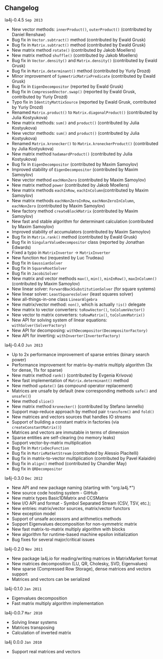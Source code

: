 Changelog
---------
la4j-0.4.5 `Sep 2013`
 * New vector methods: `innerProduct()`, `outerProduct()` (contributed by Daniel Renshaw)
 * Bug fix in `Vector.subtract()` method (contributed by Ewald Grusk)
 * Bug fix in `Matrix.subtract()` method (contributed by Ewald Grusk)
 * New matrix method `rotate()` (contributed by Jakob Moellers)
 * New matrix method `shuffle()` (contributed by Jakob Moellers)
 * Bug fix in `Vector.density()` and `Matrix.density()` (contributed by Ewald Grusk)
 * Bug fix in `Matrix.determinant()` method (contributed by Yuriy Drozd)
 * Minor improvement of `SymmetricMatrixPredicate` (contributed by Ewald Grusk)
 * Bug fix in `EigenDecompositor` (reported by Ewald Grusk)
 * Bug fix in `CompressedVector.swap()` (reported by Ewald Grusk, contributed by Yuriy Drozd)
 * Typo fix in `IdentityMattixSource` (reported by Ewald Grusk, contributed by Yuriy Drozd)
 * Renamed `Matrix.product()` to `Matrix.diagonalProduct()` (contributed by Julia Kostyukova)
 * New matrix methods: `sum()` and `product()` (contributed by Julia Kostyukova)
 * New vector methods: `sum()` and `product()` (contributed by Julia Kostyukova)
 * Renamed `Matrix.kronecker()` to `Matrix.kroneckerProduct()` (contributed by Julia Kostyukova)
 * New matrix method `hadamardProduct()` (contributed by Julia Kostyukova)
 * Bug fix in `EigenDecompositor` (contributed by Maxim Samoylov)
 * Improved stability of `EigenDecompositor` (contributed by Maxim Samoylov)
 * New vector method `eachNonZero` (contributed by Maxim Samoylov)
 * New matrix method `power` (contributed by Jakob Moellers)
 * New matrix methods `eachInRow`, `eachInColumn`(contributed by Maxim Samoylov)
 * New matrix methods `eachNonZeroInRow`, `eachNonZeroInColumn`, `eachNonZero` (contributed by Maxim Samoylov)
 * New factory method `createBlockMatrix` (contributed by Maxim Samoylov)
 * New fast and stable algorithm for determinant calculation (contributed by Maxim Samoylov)
 * Improved stability of accumulators (contributed by Maxim Samoylov)
 * Bug fix in `Matrix.rank()` method (contributed by Ewald Grusk)
 * Bug fix in `SingularValueDecompositor` class (reported by Jonathan Edwards)
 * Fixed a typo in `MatrixInvertor` -> `MatrixInverter`
 * New function `Mod` (requested by Luc Trudeau)
 * Bug fix in `GaussianSolver`
 * Bug fix in `SquareRootSolver`
 * Bug fix in `JacobiSolver`
 * New matrix and vector methods `max()`, `min()`, `minInRow()`, `maxInColumn()` (contributed by Maxim Samoylov)
 * New linear solver: `ForwardBackSubstitutionSolver` (for square systems)
 * New linear solver: `LeastSquaresSolver` (least squares solver)
 * New all-things-in-one class `LinearAlgebra`
 * New matrix/vector method: `non()`, which is actually `!is()` delegate
 * New matrix to vector converters: `toRowVector()`, `toColumnVector()`
 * New vector to matrix converters: `toRowMatrix()`, `toColumnMatrix()`
 * New API for solving system of linear equations: `withSolver(SolverFactory)`
 * New API for decomposing: `withDecompositor(DecompositorFactory)`
 * New API for inverting: `withInverter(InverterFactory)`

la4j-0.4.0 `Jun 2013`
 * Up to 2x performance improvement of sparse entries (binary search power)
 * Performance improvement for matrix-by-matrix multiply algorithm (3x for dense, 11x for sparse)
 * New matrix method `rank()` (contributed by Evgenia Krivova)
 * New fast implementation of `Matrix.determinant()` method
 * New method `update()` (as compound operator replacement)
 * Matrices are unsafe by default (new corresponding methods `safe()` and `unsafe()`)
 * New method `slice()`
 * New matrix method `kronecker()` (contributed by Stefano Iannello)
 * Support map-reduce approach by method pair `transform()` and `fold()`
 * New matrices and vectors sources that handles IO streams
 * Support of building a constant matrix in factories (via `createConstantMatrix()`)
 * Matrices and vectors are immutable in terms of dimension
 * Sparse entities are self-clearing (no memory leaks)
 * Support vector-by-matrix multiplication
 * Bug fix in `MatrixDecFunction`
 * Bug fix in `MatrixMatketStream` (contributed by Alessio Placitelli)
 * Bug fix in matrix-to-vector multiplication (contributed by Pavel Kalaidin)
 * Bug fix in `align()` method (contributed by Chandler May)
 * Bug fix in `QRDecompositor`
 
la4j-0.3.0 `Dec 2012`
 * New API and new package naming (starting with "org.la4j.*")
 * New source code hosting system - GitHub
 * New matrix types Basic1DMatrix and CCSMatrix
 * New I/O API and format - Symbol Separated Stream (CSV, TSV, etc.);
 * New entries: matrix/vector sources, matrix/vector functors
 * New exception model
 * Support of unsafe accessors and arithmetics methods
 * Support Eigenvalues decomposition for non-symmetric matrix
 * New fast matrix-to-matrix multiply algorithm with blocks
 * New algorithm for runtime-based machine epsilon initialization
 * Bug fixes for several major/critical issues
 
la4j-0.2.0 `Nov 2011`
 * New package la4j.io for reading/writing matrices in MatrixMarket format
 * New matrices decomposition (LU, QR, Cholesky, SVD, Eigenvalues)
 * New sparse (Compressed Row Storage), dense matrices and vectors support
 * Matrices and vectors can be serialized
 
la4j-0.1.0 `Jan 2011`
 * Eigenvalues decomposition
 * Fast matrix multiply algorithm implementation
 
la4j-0.0.7 `Mar 2010`
 * Solving linear systems
 * Matrices transposing
 * Calculation of inverted matrix
 
la4j 0.0.0 `Jan 2010`
 * Support real matrices and vectors
